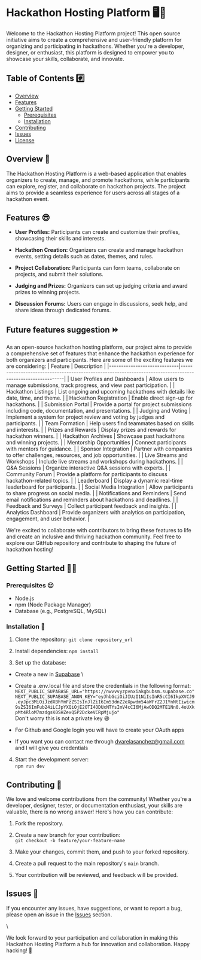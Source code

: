 # Hackathon Hosting Platform 🖥️🥇

Welcome to the Hackathon Hosting Platform project! This open source initiative aims to create a comprehensive and user-friendly platform for organizing and participating in hackathons. Whether you're a developer, designer, or enthusiast, this platform is designed to empower you to showcase your skills, collaborate, and innovate.

## Table of Contents #️⃣
- [Overview](#overview)
- [Features](#features)
- [Getting Started](#getting-started)
  - [Prerequisites](#prerequisites)
  - [Installation](#installation)
- [Contributing](#contributing)
- [Issues](#issues)
- [License](#license)

## Overview 📔

The Hackathon Hosting Platform is a web-based application that enables organizers to create, manage, and promote hackathons, while participants can explore, register, and collaborate on hackathon projects. The project aims to provide a seamless experience for users across all stages of a hackathon event.

## Features 😎

- **User Profiles:** Participants can create and customize their profiles, showcasing their skills and interests.

- **Hackathon Creation:** Organizers can create and manage hackathon events, setting details such as dates, themes, and rules.

- **Project Collaboration:** Participants can form teams, collaborate on projects, and submit their solutions.

- **Judging and Prizes:** Organizers can set up judging criteria and award prizes to winning projects.

- **Discussion Forums:** Users can engage in discussions, seek help, and share ideas through dedicated forums.

## Future features suggestion ⏩

As an open-source hackathon hosting platform, our project aims to provide a comprehensive set of features that enhance the hackathon experience for both organizers and participants. Here are some of the exciting features we are considering:
| Feature                     | Description                                                                                               |
|-----------------------------|-----------------------------------------------------------------------------------------------------------|
| User Profiles and Dashboards | Allow users to manage submissions, track progress, and view past participation.                         |
| Hackathon Listings          | List ongoing and upcoming hackathons with details like date, time, and theme.                           |
| Hackathon Registration      | Enable direct sign-up for hackathons.                                                                     |
| Submission Portal           | Provide a portal for project submissions including code, documentation, and presentations.             |
| Judging and Voting          | Implement a system for project review and voting by judges and participants.                           |
| Team Formation              | Help users find teammates based on skills and interests.                                               |
| Prizes and Rewards          | Display prizes and rewards for hackathon winners.                                                       |
| Hackathon Archives          | Showcase past hackathons and winning projects.                                                          |
| Mentorship Opportunities    | Connect participants with mentors for guidance.                                                         |
| Sponsor Integration         | Partner with companies to offer challenges, resources, and job opportunities.                           |
| Live Streams and Workshops  | Include live streams and workshops during hackathons.                                                  |
| Q&A Sessions                | Organize interactive Q&A sessions with experts.                                                        |
| Community Forum             | Provide a platform for participants to discuss hackathon-related topics.                                 |
| Leaderboard                 | Display a dynamic real-time leaderboard for participants.                                              |
| Social Media Integration    | Allow participants to share progress on social media.                                                  |
| Notifications and Reminders | Send email notifications and reminders about hackathons and deadlines.                                  |
| Feedback and Surveys        | Collect participant feedback and insights.                                                             |
| Analytics Dashboard         | Provide organizers with analytics on participation, engagement, and user behavior.                       |

We're excited to collaborate with contributors to bring these features to life and create an inclusive and thriving hackathon community. Feel free to explore our GitHub repository and contribute to shaping the future of hackathon hosting!

## Getting Started 👷‍♂️

### Prerequisites 😑

- Node.js
- npm (Node Package Manager)
- Database (e.g., PostgreSQL, MySQL)

### Installation 🤲

1. Clone the repository:
`git clone repository_url`

2. Install dependencies:
`npm install`

3. Set up the database:
- Create a new in [Supabase](https://supabase.com/) \
- Create a .env.local file and store the credentials in the following format:\
`NEXT_PUBLIC_SUPABASE_URL="https://nwvvvyzpvnxiakgbubsm.supabase.co"
NEXT_PUBLIC_SUPABASE_ANON_KEY="eyJhbGciOiJIUzI1NiIsInR5cCI6IkpXVCJ9.eyJpc3MiOiJzdXBhYmFzZSIsInJlZiI6Im53dnZ2eXpwdm54aWFrZ2J1YnNtIiwicm9sZSI6ImFub24iLCJpYXQiOjE2OTI4ODUxNTYsImV4cCI6MjAwODQ2MTE1Nn0.4oUXkpMt4RloM7mzdgsK0SHZexQ5P2DckeVCRpMjujo"`\
Don't worry this is not a private key 😆

- For Github and Google login you will have to create your OAuth apps 
- If you want you can contact me through dvarelasanchez@gmail.com and I will give you credentials


4. Start the development server:\
`npm run dev`


## Contributing 👼

We love and welcome contributions from the community! Whether you're a developer, designer, tester, or documentation enthusiast, your skills are valuable, there is no wrong answer! Here's how you can contribute:

1. Fork the repository.

2. Create a new branch for your contribution:\
`git checkout -b feature/your-feature-name`

3. Make your changes, commit them, and push to your forked repository.

4. Create a pull request to the main repository's `main` branch.

5. Your contribution will be reviewed, and feedback will be provided.

## Issues 🐛

If you encounter any issues, have suggestions, or want to report a bug, please open an issue in the [Issues](https://github.com/danivs10/TechHack---Hackathon-Hosting-Website/issues) section.

\

We look forward to your participation and collaboration in making this Hackathon Hosting Platform a hub for innovation and collaboration. Happy hacking! 🌟

